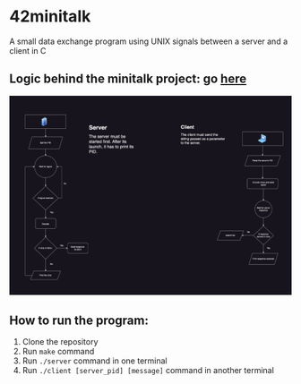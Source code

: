 # 42minitalk
A small data exchange program
using UNIX signals between a server and a client in C

## Logic behind the minitalk project: go [here](https://drive.google.com/file/d/158hHO4V8R-kALsU4QJLJq9TEdZEEK2FM/view?usp=sharing)
![ok](https://github.com/rajh-phuyal/42minitalk/blob/main/42%20minitalk.drawio.png)

## How to run the program:
1. Clone the repository
2. Run `make` command
3. Run `./server` command in one terminal
4. Run `./client [server_pid] [message]` command in another terminal

